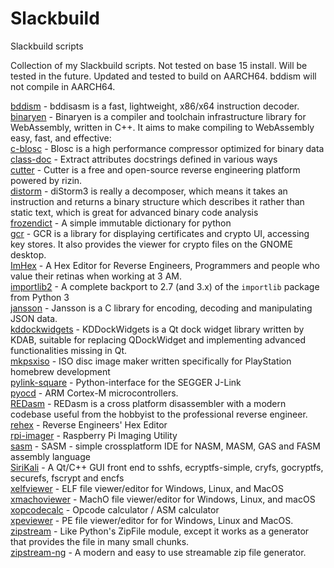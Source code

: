 # Slackbuild
Slackbuild scripts

Collection of my Slackbuild scripts. Not tested on base 15 install.  Will be tested in the future.
Updated and tested to build on AARCH64. bddism will not compile in AARCH64.

[bddism](https://github.com/kermitdafrog8/Slackbuild/tree/main/bddism) - 
bddisasm is a fast, lightweight, x86/x64 instruction decoder.<br>
[binaryen](https://github.com/kermitdafrog8/Slackbuild/tree/main/binaryen) - 
Binaryen is a compiler and toolchain infrastructure library for
WebAssembly, written in C++. It aims to make compiling to WebAssembly
easy, fast, and effective: <br>
[c-blosc](https://github.com/kermitdafrog8/Slackbuild/tree/main/c-blosc) - 
Blosc is a high performance compressor optimized for binary data<br>
[class-doc](https://github.com/kermitdafrog8/Slackbuild/tree/main/class-doc) - 
Extract attributes docstrings defined in various ways<br>
[cutter](https://github.com/kermitdafrog8/Slackbuild/tree/main/cutter) - 
Cutter is a free and open-source reverse engineering platform powered by
rizin.<br>
[distorm](https://github.com/kermitdafrog8/Slackbuild/tree/main/distorm) - 
diStorm3 is really a decomposer, which means it takes an instruction
and returns a binary structure which describes it rather than static
text, which is great for advanced binary code analysis<br>
[frozendict](https://github.com/kermitdafrog8/Slackbuild/tree/main/frozendict) - 
A simple immutable dictionary for python<br>
[gcr](https://github.com/kermitdafrog8/Slackbuild/tree/main/gcr) - 
GCR is a library for displaying certificates and crypto UI, accessing
key stores. It also provides the viewer for crypto files on the GNOME
desktop.<br>
[ImHex](https://github.com/kermitdafrog8/Slackbuild/tree/main/ImHex) - 
A Hex Editor for Reverse Engineers, Programmers and people who value their
retinas when working at 3 AM.<br>
[importlib2](https://github.com/kermitdafrog8/Slackbuild/tree/main/importlib2) - 
A complete backport to 2.7 (and 3.x) of the ``importlib`` package from Python 3<br>
[jansson](https://github.com/kermitdafrog8/Slackbuild/tree/main/jansson) - 
Jansson is a C library for encoding, decoding and manipulating
JSON data.<br>
[kddockwidgets](https://github.com/kermitdafrog8/Slackbuild/tree/main/kddockwidgets) - 
KDDockWidgets is a Qt dock widget library written by KDAB, suitable for replacing
QDockWidget and implementing advanced functionalities missing in Qt.<br>
[mkpsxiso](https://github.com/kermitdafrog8/Slackbuild/tree/main/mkpsxiso) - 
ISO disc image maker written specifically for PlayStation homebrew
development<br>
[pylink-square](https://github.com/kermitdafrog8/Slackbuild/tree/main/pylink-square) - 
Python-interface for the SEGGER J-Link<br>
[pyocd](https://github.com/kermitdafrog8/Slackbuild/tree/main/pyocd) - 
ARM Cortex-M microcontrollers.<br>
[REDasm](https://github.com/kermitdafrog8/Slackbuild/tree/main/REDasm) - 
REDasm is a cross platform disassembler with a modern codebase useful 
from the hobbyist to the professional reverse engineer.<br>
[rehex](https://github.com/kermitdafrog8/Slackbuild/tree/main/rehex) -
Reverse Engineers' Hex Editor<br>
[rpi-imager](https://github.com/kermitdafrog8/Slackbuild/tree/main/rpi-imager) - 
Raspberry Pi Imaging Utility<br>
[sasm](https://github.com/kermitdafrog8/Slackbuild/tree/main/sasm) - 
SASM - simple crossplatform IDE for NASM, MASM, GAS and FASM assembly
language<br>
[SiriKali](https://github.com/kermitdafrog8/Slackbuild/tree/main/SiriKali) - 
A Qt/C++ GUI front end to sshfs, ecryptfs-simple, cryfs, gocryptfs, securefs, fscrypt and encfs<br>
[xelfviewer](https://github.com/kermitdafrog8/Slackbuild/tree/main/xelfviewer) - 
ELF file viewer/editor for Windows, Linux, and MacOS<br>
[xmachoviewer](https://github.com/kermitdafrog8/Slackbuild/tree/main/xmachoviewer) - 
MachO file viewer/editor for Windows, Linux, and macOS<br>
[xopcodecalc](https://github.com/kermitdafrog8/Slackbuild/tree/main/xopcodecalc) - 
Opcode calculator / ASM calculator<br>
[xpeviewer](https://github.com/kermitdafrog8/Slackbuild/tree/main/xpeviewer) - 
PE file viewer/editor for for Windows, Linux and MacOS.<br>
[zipstream](https://github.com/kermitdafrog8/Slackbuild/tree/main/zipstream) - 
Like Python's ZipFile module, except it works as a generator that provides the
file in many small chunks. <br>
[zipstream-ng](https://github.com/kermitdafrog8/Slackbuild/tree/main/zipstream-ng) - 
A modern and easy to use streamable zip file generator.<br>
